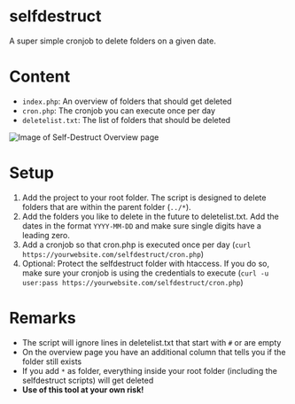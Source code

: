 # selfdestruct
A super simple cronjob to delete folders on a given date.

# Content
* `index.php`: An overview of folders that should get deleted
* `cron.php`: The cronjob you can execute once per day
* `deletelist.txt`: The list of folders that should be deleted

![Image of Self-Destruct Overview page](https://user-images.githubusercontent.com/2188617/67633316-b9feeb00-f8ae-11e9-98c5-cae6ccf3638f.PNG)

# Setup
1. Add the project to your root folder. The script is designed to delete folders that are within the parent folder (`../*`).
2. Add the folders you like to delete in the future to deletelist.txt. Add the dates in the format `YYYY-MM-DD` and make sure single digits have a leading zero.
3. Add a cronjob so that cron.php is executed once per day (`curl https://yourwebsite.com/selfdestruct/cron.php`)
4. Optional: Protect the selfdestruct folder with htaccess. If you do so, make sure your cronjob is using the credentials to execute (`curl -u user:pass https://yourwebsite.com/selfdestruct/cron.php`)

# Remarks
* The script will ignore lines in deletelist.txt that start with `#` or are empty
* On the overview page you have an additional column that tells you if the folder still exists
* If you add `*` as folder, everything inside your root folder (including the selfdestruct scripts) will get deleted
* **Use of this tool at your own risk!**
